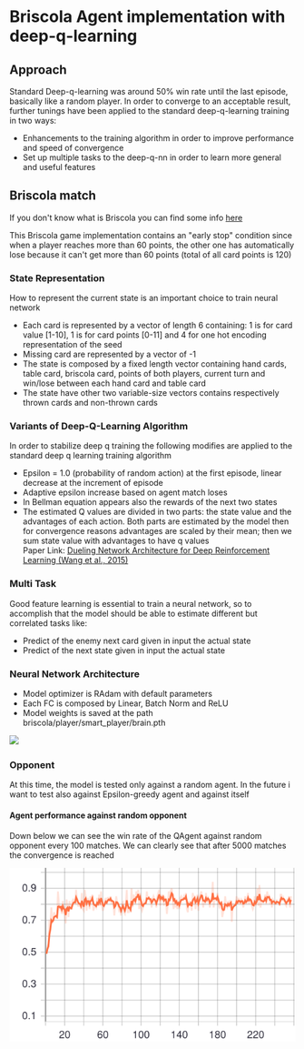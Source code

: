 # Briscola Agent implementation with deep-q-learning 

## Approach
Standard Deep-q-learning was around 50% win rate until the last episode,
 basically like a random player. In order to converge to an acceptable result, 
 further tunings have been applied to the standard deep-q-learning training in two ways:
 - Enhancements to the training algorithm in order to improve performance and speed of convergence
 - Set up multiple tasks to the deep-q-nn in order to learn more general and useful features
 
## Briscola match

If you don't know what is Briscola you can find some info [here](https://en.wikipedia.org/wiki/Briscola)

This Briscola game implementation contains an "early stop" condition since when a player reaches more than 60 points, the other one has automatically lose because it can't get more than 60 points (total of all card points is 120) 
     
### State Representation
 How to represent the current state 
 is an important choice to train neural network
 - Each card is represented by a vector of length 6 containing:
 1 is for card value [1-10], 1 is for card points [0-11] and 
 4 for one hot encoding representation of the seed
 - Missing card are represented by a vector of -1
 - The state is composed by a fixed length vector containing hand cards, 
 table card, briscola card, points of both players, current turn and win/lose between each hand card
 and table card
 - The state have other two variable-size vectors contains respectively thrown cards
 and non-thrown cards

### Variants of Deep-Q-Learning Algorithm

In order to stabilize deep q training the following modifies are applied
to the standard deep q learning training algorithm
- Epsilon = 1.0 (probability of random action) at the first episode, linear decrease at the increment of episode
- Adaptive epsilon increase based on agent match loses
- In Bellman equation appears also the rewards of the next two states
- The estimated Q values are divided in two parts:
 the state value and the advantages of each action.
 Both parts are estimated by the model then
 for convergence reasons advantages are scaled by their mean;
 then we sum state value with advantages to have q values <br>
 Paper Link: [Dueling Network Architecture for Deep Reinforcement Learning (Wang et al., 2015)](https://arxiv.org/abs/1511.06581)

### Multi Task
 Good feature learning is essential to train a neural network, so to accomplish that
 the model should be able to estimate different but correlated tasks
 like:
 - Predict of the enemy next card given in input the actual state
 - Predict of the next state given in input the actual state

### Neural Network Architecture

- Model optimizer is RAdam with default parameters
- Each FC is composed by Linear, Batch Norm and ReLU
- Model weights is saved at the path briscola/player/smart_player/brain.pth

![](img/model_architecture.png)

### Opponent

At this time, the model is tested only against a random agent.
In the future i want to test also against Epsilon-greedy agent and against itself


#### Agent performance against random opponent

Down below we can see the win rate of the QAgent against random opponent every 100 matches.
We can clearly see that after 5000 matches the convergence is reached

![](img/match_win_rate_100.svg)

